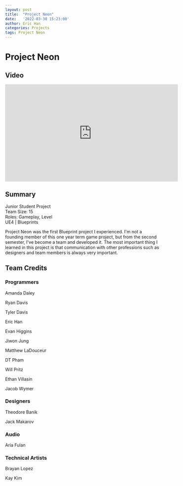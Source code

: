 ```yaml
---
layout: post
title:  "Project Neon"
date:   '2022-03-30 15:23:00'
author: Eric Han
categories: Projects
tags: Project Neon
---
```


# Project Neon

## Video

<iframe width="560" height="315" src="https://www.youtube.com/embed/M1g40rvyjv8" title="YouTube video player" frameborder="0" allow="accelerometer; autoplay; clipboard-write; encrypted-media; gyroscope; picture-in-picture" allowfullscreen></iframe>

## Summary
Junior Student Project  
Team Size: 15  
Roles: Gameplay, Level  
UE4 | Blueprints 

Project Neon was the first Blueprint project I experienced. I'm not a founding member of this one year term game project, but from the second semester, I've become a team and developed it.
The most important thing I learned in this project is that communication with other professions such as designers and team members is always very important.

## Team Credits
### Programmers
Amanda Daley

Ryan Davis

Tyler Davis

Eric Han

Evan Higgins

Jiwon Jung

Matthew LaDouceur

DT Pham

Will Pritz

Ethan Villasin

Jacob Wymer

### Designers
Theodore Banik

Jack Makarov

### Audio
Aria Fulan

### Technical Artists
Brayan Lopez

Kay Kim

